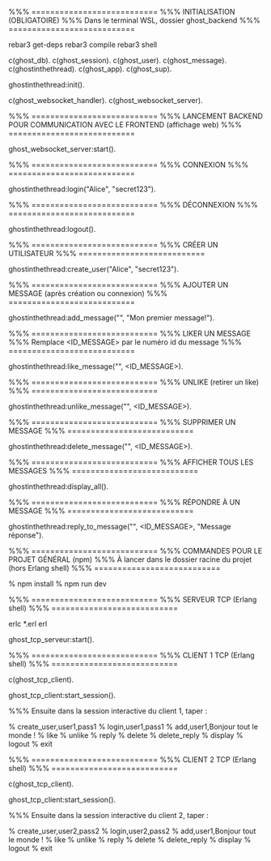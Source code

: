 %%% ===========================
%%% INITIALISATION (OBLIGATOIRE)
%%% Dans le terminal WSL, dossier ghost_backend
%%% ===========================

rebar3 get-deps
rebar3 compile
rebar3 shell


c(ghost_db).
c(ghost_session).
c(ghost_user).
c(ghost_message).
c(ghostinthethread).
c(ghost_app).
c(ghost_sup).

ghostinthethread:init().

c(ghost_websocket_handler).
c(ghost_websocket_server).

%%% ===========================
%%% LANCEMENT BACKEND POUR COMMUNICATION AVEC LE FRONTEND (affichage web)
%%% ===========================

ghost_websocket_server:start().

%%% ===========================
%%% CONNEXION
%%% ===========================

ghostinthethread:login("Alice", "secret123").

%%% ===========================
%%% DÉCONNEXION
%%% ===========================

ghostinthethread:logout().

%%% ===========================
%%% CRÉER UN UTILISATEUR
%%% ===========================

ghostinthethread:create_user("Alice", "secret123").

%%% ===========================
%%% AJOUTER UN MESSAGE (après création ou connexion)
%%% ===========================

ghostinthethread:add_message("", "Mon premier message!").

%%% ===========================
%%% LIKER UN MESSAGE
%%% Remplace <ID_MESSAGE> par le numéro id du message
%%% ===========================

ghostinthethread:like_message("", <ID_MESSAGE>).

%%% ===========================
%%% UNLIKE (retirer un like)
%%% ===========================

ghostinthethread:unlike_message("", <ID_MESSAGE>).

%%% ===========================
%%% SUPPRIMER UN MESSAGE
%%% ===========================

ghostinthethread:delete_message("", <ID_MESSAGE>).

%%% ===========================
%%% AFFICHER TOUS LES MESSAGES
%%% ===========================

ghostinthethread:display_all().

%%% ===========================
%%% RÉPONDRE À UN MESSAGE
%%% ===========================

ghostinthethread:reply_to_message("", <ID_MESSAGE>, "Message réponse").


%%% ===========================
%%% COMMANDES POUR LE PROJET GÉNÉRAL (npm)
%%% À lancer dans le dossier racine du projet (hors Erlang shell)
%%% ===========================

% npm install
% npm run dev


%%% ===========================
%%% SERVEUR TCP (Erlang shell)
%%% ===========================

erlc *.erl
erl

ghost_tcp_serveur:start().

%%% ===========================
%%% CLIENT 1 TCP (Erlang shell)
%%% ===========================

c(ghost_tcp_client).

ghost_tcp_client:start_session().

%%% Ensuite dans la session interactive du client 1, taper :

% create_user,user1,pass1
% login,user1,pass1
% add,user1,Bonjour tout le monde !
% like
% unlike
% reply
% delete
% delete_reply
% display
% logout
% exit


%%% ===========================
%%% CLIENT 2 TCP (Erlang shell)
%%% ===========================

c(ghost_tcp_client).

ghost_tcp_client:start_session().

%%% Ensuite dans la session interactive du client 2, taper :

% create_user,user2,pass2
% login,user2,pass2
% add,user1,Bonjour tout le monde !
% like
% unlike
% reply
% delete
% delete_reply
% display
% logout
% exit
